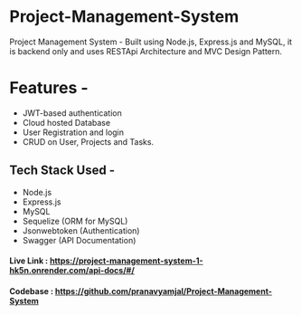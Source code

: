 # Project-Management-System
Project Management System - Built using Node.js, Express.js and MySQL, it is backend only and uses RESTApi Architecture and MVC Design Pattern.


# Features -

* JWT-based authentication
* Cloud hosted Database
* User Registration and login
* CRUD on User, Projects and Tasks. 

## Tech Stack Used - 

* Node.js
* Express.js
* MySQL
* Sequelize (ORM for MySQL)
* Jsonwebtoken (Authentication)
* Swagger (API Documentation)

#### Live Link : https://project-management-system-1-hk5n.onrender.com/api-docs/#/


#### Codebase : https://github.com/pranavyamjal/Project-Management-System